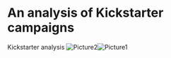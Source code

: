 # An analysis of Kickstarter campaigns
Kickstarter analysis
![Picture2](https://user-images.githubusercontent.com/100393032/161649468-8c9e8f33-f8ab-4676-ae48-0063243a0b70.png)![Picture1](https://user-images.githubusercontent.com/100393032/161649439-a741c449-d05f-4978-955a-8d0d14ac0013.png)
